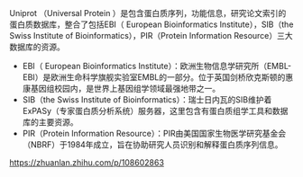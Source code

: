 Uniprot （Universal Protein ）是包含蛋白质序列，功能信息，研究论文索引的蛋白质数据库，整合了包括EBI（ European Bioinformatics Institute），SIB（the Swiss Institute of Bioinformatics），PIR（Protein Information Resource）三大数据库的资源。

+ EBI（ European Bioinformatics Institute）：欧洲生物信息学研究所（EMBL-EBI）是欧洲生命科学旗舰实验室EMBL的一部分。位于英国剑桥欣克斯顿的惠康基因组校园内，是世界上基因组学领域最强地带之一。
+ SIB（the Swiss Institute of Bioinformatics）：瑞士日内瓦的SIB维护着ExPASy（专家蛋白质分析系统）服务器，这里包含有蛋白质组学工具和数据库的主要资源。
+ PIR（Protein Information Resource）：PIR由美国国家生物医学研究基金会（NBRF）于1984年成立，旨在协助研究人员识别和解释蛋白质序列信息。

https://zhuanlan.zhihu.com/p/108602863
